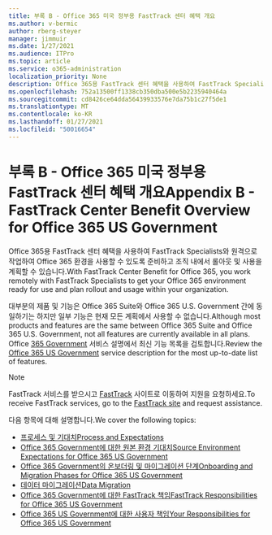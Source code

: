 ```yaml
---
title: 부록 B - Office 365 미국 정부용 FastTrack 센터 혜택 개요
ms.author: v-bermic
author: rberg-steyer
manager: jimmuir
ms.date: 1/27/2021
ms.audience: ITPro
ms.topic: article
ms.service: o365-administration
localization_priority: None
description: Office 365용 FastTrack 센터 혜택을 사용하여 FastTrack Specialists와 원격으로 작업하여 Office 365 환경을 사용할 수 있도록 준비하고 조직 내에서 롤아웃 및 사용을 계획할 수 있습니다.
ms.openlocfilehash: 752a13500ff1338cb350dba500e5b2235940464a
ms.sourcegitcommit: cd8426ce64dda56439933576e7da75b1c27f5de1
ms.translationtype: MT
ms.contentlocale: ko-KR
ms.lasthandoff: 01/27/2021
ms.locfileid: "50016654"
---
```

# <a name="appendix-b---fasttrack-center-benefit-overview-for-office-365-us-government"></a><span data-ttu-id="1e80e-103">부록 B - Office 365 미국 정부용 FastTrack 센터 혜택 개요</span><span class="sxs-lookup"><span data-stu-id="1e80e-103">Appendix B - FastTrack Center Benefit Overview for Office 365 US Government</span></span>

<span data-ttu-id="1e80e-104">Office 365용 FastTrack 센터 혜택을 사용하여 FastTrack Specialists와 원격으로 작업하여 Office 365 환경을 사용할 수 있도록 준비하고 조직 내에서 롤아웃 및 사용을 계획할 수 있습니다.</span><span class="sxs-lookup"><span data-stu-id="1e80e-104">With FastTrack Center Benefit for Office 365, you work remotely with FastTrack Specialists to get your Office 365 environment ready for use and plan rollout and usage within your organization.</span></span> 
  
<span data-ttu-id="1e80e-105">대부분의 제품 및 기능은 Office 365 Suite와 Office 365 U.S. Government 간에 동일하기는 하지만 일부 기능은 현재 모든 계획에서 사용할 수 없습니다.</span><span class="sxs-lookup"><span data-stu-id="1e80e-105">Although most products and features are the same between Office 365 Suite and Office 365 U.S. Government, not all features are currently available in all plans.</span></span> <span data-ttu-id="1e80e-106">Office [365 Government](https://aka.ms/aboutgovcloud) 서비스 설명에서 최신 기능 목록을 검토합니다.</span><span class="sxs-lookup"><span data-stu-id="1e80e-106">Review the [Office 365 US Government](https://aka.ms/aboutgovcloud) service description for the most up-to-date list of features.</span></span>

> [!NOTE]
> <span data-ttu-id="1e80e-107">FastTrack 서비스를 받으시고 [FastTrack](https://go.microsoft.com/fwlink/?linkid=780698) 사이트로 이동하여 지원을 요청하세요.</span><span class="sxs-lookup"><span data-stu-id="1e80e-107">To receive FastTrack services, go to the [FastTrack site](https://go.microsoft.com/fwlink/?linkid=780698) and request assistance.</span></span>  

<span data-ttu-id="1e80e-108">다음 항목에 대해 설명합니다.</span><span class="sxs-lookup"><span data-stu-id="1e80e-108">We cover the following topics:</span></span>
- [<span data-ttu-id="1e80e-109">프로세스 및 기대치</span><span class="sxs-lookup"><span data-stu-id="1e80e-109">Process and Expectations</span></span>](process-and-expectations.md) 
- [<span data-ttu-id="1e80e-110">Office 365 Government에 대한 원본 환경 기대치</span><span class="sxs-lookup"><span data-stu-id="1e80e-110">Source Environment Expectations for Office 365 US Government</span></span>](US-Gov-appendix-source-environment-expectations.md)   
- [<span data-ttu-id="1e80e-111">Office 365 Government의 온보더링 및 마이그레이션 단계</span><span class="sxs-lookup"><span data-stu-id="1e80e-111">Onboarding and Migration Phases for Office 365 US Government</span></span>](US-Gov-appendix-onboarding-and-migration.md)
- [<span data-ttu-id="1e80e-112">데이터 마이그레이션</span><span class="sxs-lookup"><span data-stu-id="1e80e-112">Data Migration</span></span>](data-migration.md)    
- [<span data-ttu-id="1e80e-113">Office 365 Government에 대한 FastTrack 책임</span><span class="sxs-lookup"><span data-stu-id="1e80e-113">FastTrack Responsibilities for Office 365 US Government</span></span>](US-Gov-appendix-fasttrack-responsibilities.md)   
- [<span data-ttu-id="1e80e-114">Office 365 US Government에 대한 사용자 책임</span><span class="sxs-lookup"><span data-stu-id="1e80e-114">Your Responsibilities for Office 365 US Government</span></span>](US-Gov-appendix-your-responsibilities.md)    

